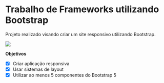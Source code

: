 # Trabalho de Frameworks utilizando Bootstrap

Projeto realizado visando criar um site responsivo utilizando Bootstrap.

<img src="./README_gif.gif"/>

<strong>Objetivos</strong>

- [X] Criar aplicação responsiva
- [X] Usar sistemas de layout
- [X] Utilizar ao menos 5 componentes do Bootstrap 5
